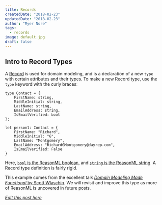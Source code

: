 ```yaml
---
title: Records
createdDate: "2018-02-23"
updatedDate: "2018-02-23"
author: "Myer Nore"
tags:
  - records
image: default.jpg
draft: false
---
```


## Intro to Record Types

A [Record](https://reasonml.github.io/docs/en/record.html)
is used for domain modeling, and is a declaration of a new `type`
with certain attributes and their types. To make a new Record type,
use the `type` keyword with the curly braces:

```reason
type Contact = {
    FirstName: string,
    MiddleInitial: string,
    LastName: string,
    EmailAddress: string,
    IsEmailVerified: bool
};

let person1: Contact = {
    FirstName: "Richard",
    MiddleInitial: "G",
    LastName: "Montgomery",
    EmailAddress: "RichardGMontgomery@dayrep.com",
    IsEmailVerified: False
}
```

Here, [`bool` is the ReasonML boolean](https://reasonml.github.io/docs/en/boolean.html), and [`string` is the ReasonML string](https://reasonml.github.io/docs/en/string-and-char.html).
A Record type definition is fairly rigid.

This example comes from the excellent talk
[_Domain Modeling Made Functional_ by Scott Wlaschin](https://www.youtube.com/watch?v=Up7LcbGZFuo).
We will revisit and improve this type as more of ReasonML is uncovered in
future posts.

_[Edit this post here](https://github.com/codekiln/gradus-reason/tree/master/data/steps/2018-02-23--records/index.md)_
